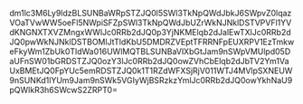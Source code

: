 dm1lc3M6Ly9ldzBLSUNBaWRpSTZJQ0l5SWl3TkNpQWdJbkJ6SWpvZ0lqazVOaTVwWW5oeFl5NWpiSFZpSWl3TkNpQWdJbUZrWkNJNklDSTVPVFl1YVdKNGNXTXVZMngxWWlJc0RRb2dJQ0p3YjNKMElqb2dJalEwTXlJc0RRb2dJQ0pwWkNJNklDSTBOMlJtTldKbU5DMDRZVEptTFRRNFpEUXRPV1EzTmkweFkyWm1ZbUk0TldWa016UWlMQTBLSUNBaVlXbGtJam9nSWpVMUlpd05DaUFnSW01bGRDSTZJQ0ozY3lJc0RRb2dJQ0owZVhCbElqb2dJbTV2Ym1VaUxBMEtJQ0FpYUc5emRDSTZJQ0k1T1RZdWFXSjRjV011WTJ4MVlpSXNEUW9nSUNKd1lYUm9Jam9nSWk5VGIyWjBSRzkzYmlJc0RRb2dJQ0owYkhNaU9pQWlkR3h6SWcwS2ZRPT0=
